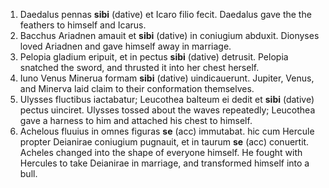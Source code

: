 1. Daedalus pennas **sibi** (dative) et Icaro filio fecit. Daedalus gave the the feathers to himself and Icarus. 
2. Bacchus Ariadnen amauit et **sibi** (dative) in coniugium abduxit. Dionyses loved Ariadnen and gave himself away in marriage.
3. Pelopia gladium eripuit, et in pectus **sibi** (dative) detrusit. Pelopia snatched the sword, and thrusted it into her chest herself.  
4. Iuno Venus Minerua formam **sibi** (dative) uindicauerunt. Jupiter, Venus, and Minerva laid claim to their conformation themselves. 
5. Ulysses fluctibus iactabatur; Leucothea balteum ei dedit et **sibi** (dative) pectus uinciret. Ulysses tossed about the waves repeatedly; Leucothea gave a harness to him and attached his chest to himself.  
6. Achelous fluuius in omnes figuras **se** (acc) immutabat. hic cum Hercule propter Deianirae coniugium pugnauit, et in taurum **se** (acc) conuertit. Acheles changed into the shape of everyone himself. He fought with Hercules to take Deianirae in marriage, and transformed himself into a bull.  
